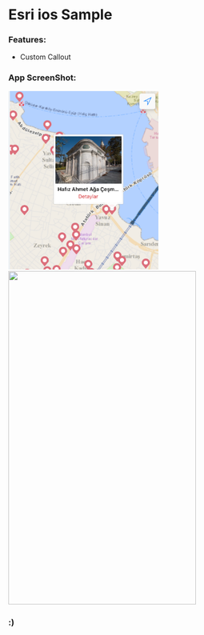 # Esri ios Sample


### Features:
 * Custom Callout
 

### App ScreenShot:
<img src="https://github.com/ikbalyasar/Esri-ios-custom-callout-sample/blob/master/12.png" height="357" width="300">
<img src="https://github.com/ikbalyasar/Esri-ios-custom-callout-sample/blob/master/4.PNG" height="667" width="375">



### :)

